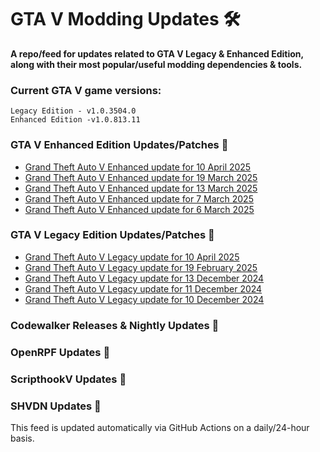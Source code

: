 # GTA V Modding Updates :hammer_and_wrench:

**A repo/feed for updates related to GTA V Legacy & Enhanced Edition, along with their most popular/useful modding dependencies & tools.**

### Current GTA V game versions:
    Legacy Edition - v1.0.3504.0
    Enhanced Edition -v1.0.813.11

### GTA V Enhanced Edition Updates/Patches :loudspeaker:

<!-- RSS-ENHANCED-START -->
- [Grand Theft Auto V Enhanced update for 10 April 2025](https://steamdb.info/patchnotes/17987055/?utm_source=rss&utm_medium=rss&utm_campaign=Patchnotes)
- [Grand Theft Auto V Enhanced update for 19 March 2025](https://steamdb.info/patchnotes/17754914/?utm_source=rss&utm_medium=rss&utm_campaign=Patchnotes)
- [Grand Theft Auto V Enhanced update for 13 March 2025](https://steamdb.info/patchnotes/17708837/?utm_source=rss&utm_medium=rss&utm_campaign=Patchnotes)
- [Grand Theft Auto V Enhanced update for 7 March 2025](https://steamdb.info/patchnotes/17628368/?utm_source=rss&utm_medium=rss&utm_campaign=Patchnotes)
- [Grand Theft Auto V Enhanced update for 6 March 2025](https://steamdb.info/patchnotes/17610727/?utm_source=rss&utm_medium=rss&utm_campaign=Patchnotes)
<!-- RSS-ENHANCED-END -->

### GTA V Legacy Edition Updates/Patches :loudspeaker:

<!-- RSS-LEGACY-START -->
- [Grand Theft Auto V Legacy update for 10 April 2025](https://steamdb.info/patchnotes/17973580/?utm_source=rss&utm_medium=rss&utm_campaign=Patchnotes)
- [Grand Theft Auto V Legacy update for 19 February 2025](https://steamdb.info/patchnotes/17336162/?utm_source=rss&utm_medium=rss&utm_campaign=Patchnotes)
- [Grand Theft Auto V Legacy update for 13 December 2024](https://steamdb.info/patchnotes/16720383/?utm_source=rss&utm_medium=rss&utm_campaign=Patchnotes)
- [Grand Theft Auto V Legacy update for 11 December 2024](https://steamdb.info/patchnotes/16696711/?utm_source=rss&utm_medium=rss&utm_campaign=Patchnotes)
- [Grand Theft Auto V Legacy update for 10 December 2024](https://steamdb.info/patchnotes/16693558/?utm_source=rss&utm_medium=rss&utm_campaign=Patchnotes)
<!-- RSS-LEGACY-END -->

### Codewalker Releases & Nightly Updates :loudspeaker:

<!-- RSS-CW-START -->
<!-- RSS-CW-END -->

### OpenRPF Updates :loudspeaker:

<!-- RSS-OPENRPF-START -->
<!-- RSS-OPENRPF-END -->

### ScripthookV Updates :loudspeaker:

<!-- RSS-SHV-START -->
<!-- RSS-SHV-END -->

### SHVDN Updates :loudspeaker:

<!-- RSS-SHVDN-START -->
<!-- RSS-SHVDN-END -->

This feed is updated automatically via GitHub Actions on a daily/24-hour basis.


